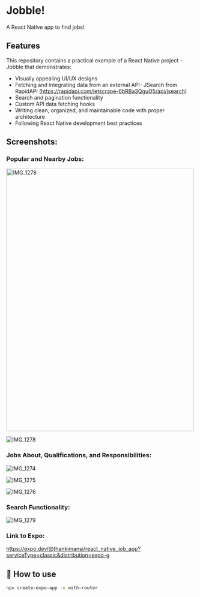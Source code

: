 # Jobble!
A React Native app to find jobs!

## Features

This repository contains a practical example of a React Native project - Jobble that demonstrates:

- Visually appealing UI/UX designs
- Fetching and integrating data from an external API- JSearch from RapidAPI (https://rapidapi.com/letscrape-6bRBa3QguO5/api/jsearch)
- Search and pagination functionality
- Custom API data fetching hooks
- Writing clean, organized, and maintainable code with proper architecture
- Following React Native development best practices

## Screenshots:

### Popular and Nearby Jobs:
<img src="https://github.com/mansithanki/react_native_job_app/assets/44176224/39658244-3cfe-4560-b21e-18a1eead57d1" alt="IMG_1278" width="500" height="700"/>


![IMG_1278](https://github.com/mansithanki/react_native_job_app/assets/44176224/39658244-3cfe-4560-b21e-18a1eead57d1)

### Jobs About, Qualifications, and Responsibilities:
![IMG_1274](https://github.com/mansithanki/react_native_job_app/assets/44176224/9228ce83-e813-4c58-ae02-3508edb1dd80)

![IMG_1275](https://github.com/mansithanki/react_native_job_app/assets/44176224/d9105e0a-0e75-4649-b1f4-49907af7687d)

![IMG_1276](https://github.com/mansithanki/react_native_job_app/assets/44176224/0deef39d-d4ab-40c1-a0f4-6e705fb745ba)


### Search Functionality:
![IMG_1279](https://github.com/mansithanki/react_native_job_app/assets/44176224/3896b558-1d00-4b13-bbe6-83d46f0554d4)

### Link to Expo:
https://expo.dev/@thankimansi/react_native_job_app?serviceType=classic&distribution=expo-g

## 🚀 How to use

```sh
npx create-expo-app -e with-router
```
